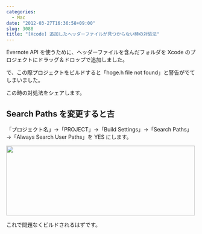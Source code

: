 ```yaml
---
categories:
  - Mac
date: "2012-03-27T16:36:58+09:00"
slug: 3088
title: "[Xcode] 追加したヘッダーファイルが見つからない時の対処法"
---
```


Evernote API を使うために、ヘッダーファイルを含んだフォルダを Xcode のプロジェクトにドラッグ＆ドロップで追加しました。

で、この際プロジェクトをビルドすると「hoge.h file not found」と警告がでてしまいました。

この時の対処法をシェアします。

## Search Paths を変更すると吉

「プロジェクト名」→「PROJECT」→「Build Settings」→「Search Paths」→「Always Search User Paths」を YES にします。

<img alt="" src="/images/2012/03/3088_1.png" width="500" height="185">

これで問題なくビルドされるはずです。
